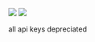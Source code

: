 
![](https://github.com/rieryn/flutterFireFriends/blob/master/demo/1.gif)
![](https://github.com/rieryn/flutterFireFriends/blob/master/demo/2.gif)

all api keys depreciated
